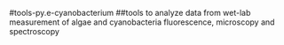 #tools-py.e-cyanobacterium
##tools to analyze data from wet-lab measurement of algae and cyanobacteria fluorescence, microscopy and spectroscopy


